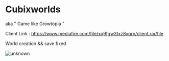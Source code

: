 # Cubixworlds
aka " Game like Growtopia " 

Client Link : https://www.mediafire.com/file/xq9fgw3txz8xqrn/client.rar/file

World creation && save fixed 

![unknown](https://user-images.githubusercontent.com/94198465/179031519-a940e5a2-f502-4856-a2b7-26ec92227709.png)
